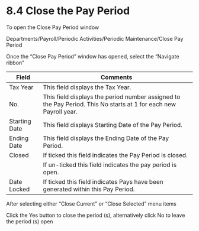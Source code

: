 # 8.4	Close the Pay Period
To open the Close Pay Period window 

Departments/Payroll/Periodic Activities/Periodic Maintenance/Close Pay Period
 

Once the “Close Pay Period” window has opened, select the “Navigate ribbon”
   

|Field|	Comments|
|---|---|
|Tax Year|	This field displays the Tax Year.|
|No.	|This field displays the period number assigned to the Pay Period. This No starts at 1 for each new Payroll year.|
|Starting Date	|This field displays Starting Date of the Pay Period.|
|Ending Date|	This field displays the Ending Date of the Pay Period.|
|Closed|	If ticked this field indicates the Pay Period is closed.|
||If un-ticked this field indicates the pay period is open.|
|Date Locked	|If ticked this field indicates Pays have been generated within this Pay Period.|

 
After selecting either “Close Current” or “Close Selected” menu items

  

Click the Yes button to close the period (s), alternatively click No to leave the period (s) open
